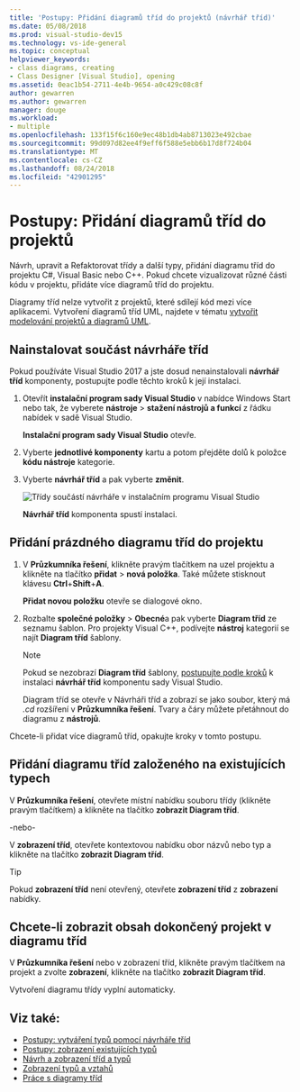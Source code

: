 ```yaml
---
title: 'Postupy: Přidání diagramů tříd do projektů (návrhář tříd)'
ms.date: 05/08/2018
ms.prod: visual-studio-dev15
ms.technology: vs-ide-general
ms.topic: conceptual
helpviewer_keywords:
- class diagrams, creating
- Class Designer [Visual Studio], opening
ms.assetid: 0eac1b54-2711-4e4b-9654-a0c429c08c8f
author: gewarren
ms.author: gewarren
manager: douge
ms.workload:
- multiple
ms.openlocfilehash: 133f15f6c160e9ec48b1db4ab8713023e492cbae
ms.sourcegitcommit: 99d097d82ee4f9eff6f588e5ebb6b17d8f724b04
ms.translationtype: MT
ms.contentlocale: cs-CZ
ms.lasthandoff: 08/24/2018
ms.locfileid: "42901295"
---
```

# <a name="how-to-add-class-diagrams-to-projects"></a>Postupy: Přidání diagramů tříd do projektů

Návrh, upravit a Refaktorovat třídy a další typy, přidání diagramu tříd do projektu C#, Visual Basic nebo C++. Pokud chcete vizualizovat různé části kódu v projektu, přidáte více diagramů tříd do projektu.

Diagramy tříd nelze vytvořit z projektů, které sdílejí kód mezi více aplikacemi. Vytvoření diagramů tříd UML, najdete v tématu [vytvořit modelování projektů a diagramů UML](../../modeling/create-uml-modeling-projects-and-diagrams.md).

## <a name="install-the-class-designer-component"></a>Nainstalovat součást návrháře tříd

Pokud používáte Visual Studio 2017 a jste dosud nenainstalovali **návrhář tříd** komponenty, postupujte podle těchto kroků k její instalaci.

1. Otevřít **instalační program sady Visual Studio** v nabídce Windows Start nebo tak, že vyberete **nástroje** > **stažení nástrojů a funkcí** z řádku nabídek v sadě Visual Studio.

   **Instalační program sady Visual Studio** otevře.

1. Vyberte **jednotlivé komponenty** kartu a potom přejděte dolů k položce **kódu nástroje** kategorie.

1. Vyberte **návrhář tříd** a pak vyberte **změnit**.

   ![Třídy součástí návrháře v instalačním programu Visual Studio](media/class-designer-component.png)

   **Návrhář tříd** komponenta spustí instalaci.

## <a name="add-a-blank-class-diagram-to-a-project"></a>Přidání prázdného diagramu tříd do projektu

1. V **Průzkumníka řešení**, klikněte pravým tlačítkem na uzel projektu a klikněte na tlačítko **přidat** > **nová položka**. Také můžete stisknout klávesu **Ctrl**+**Shift**+**A**.

   **Přidat novou položku** otevře se dialogové okno.

2. Rozbalte **společné položky** > **Obecné**a pak vyberte **Diagram tříd** ze seznamu šablon. Pro projekty Visual C++, podívejte **nástroj** kategorií se najít **Diagram tříd** šablony.

   > [!NOTE]
   > Pokud se nezobrazí **Diagram tříd** šablony, [postupujte podle kroků](#install-the-class-designer-component) k instalaci **návrhář tříd** komponentu sady Visual Studio.

   Diagram tříd se otevře v Návrháři tříd a zobrazí se jako soubor, který má *.cd* rozšíření v **Průzkumníka řešení**. Tvary a čáry můžete přetáhnout do diagramu z **nástrojů**.

Chcete-li přidat více diagramů tříd, opakujte kroky v tomto postupu.

## <a name="add-a-class-diagram-based-on-existing-types"></a>Přidání diagramu tříd založeného na existujících typech

V **Průzkumníka řešení**, otevřete místní nabídku souboru třídy (klikněte pravým tlačítkem) a klikněte na tlačítko **zobrazit Diagram tříd**.

-nebo-

V **zobrazení tříd**, otevřete kontextovou nabídku obor názvů nebo typ a klikněte na tlačítko **zobrazit Diagram tříd**.

> [!TIP]
> Pokud **zobrazení tříd** není otevřený, otevřete **zobrazení tříd** z **zobrazení** nabídky.

## <a name="to-display-the-contents-of-a-complete-project-in-a-class-diagram"></a>Chcete-li zobrazit obsah dokončený projekt v diagramu tříd

V **Průzkumníka řešení** nebo v zobrazení tříd, klikněte pravým tlačítkem na projekt a zvolte **zobrazení**, klikněte na tlačítko **zobrazit Diagram tříd**.

Vytvoření diagramu třídy vyplní automaticky.

## <a name="see-also"></a>Viz také:

- [Postupy: vytváření typů pomocí návrháře tříd](how-to-create-types.md)
- [Postupy: zobrazení existujících typů](how-to-view-existing-types.md)
- [Návrh a zobrazení tříd a typů](designing-and-viewing-classes-and-types.md)
- [Zobrazení typů a vztahů](viewing-types-and-relationships.md)
- [Práce s diagramy tříd](working-with-class-diagrams.md)
